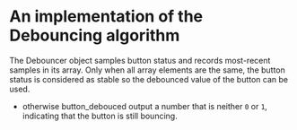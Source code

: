 # An implementation of the Debouncing algorithm
The Debouncer object samples button status and records most-recent samples in its array.
Only when all array elements are the same, the button status is considered as stable so the debounced value of the button can be used.
* otherwise button_debouced output a number that is neither `0` or `1`, indicating that the button is still bouncing.
